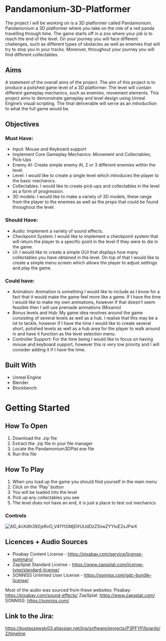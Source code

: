 # Pandamonium-3D-Platformer


The project I will be working on is a 3D platformer called Pandamonium. Pandamonium a 3D platformer where you take on the role of a red panda travelling through time. The game starts off in a zoo where your job is to reach the end of the level. On your journey you will face different challenges, such as different types of obstacles as well as enemies that will try to stop you in your tracks. Moreover, throughout your journey you will find different collectables.


## Aims 
A statement of the overall aims of the project.
The aim of this project is to produce a polished game level of a 3D platformer. The level will contain different gameplay mechanics, such as enemies, movement elements. This project aims to demonstrate gameplay and level design using Unreal Engine’s visual scripting. The final deliverable will serve as an introduction to what the full game would be. 

## Objectives
### Must Have: 
- Input: Mouse and Keyboard support
- Implement Core Gameplay Mechanics: Movement and Collectables, Pick-Ups
- Enemy AI: Create simple enemy AI, 2 or 3 different enemies within the level.
- Level: I would like to create a single level which introduces the player to the basic mechanics.
- Collectables: I would like to create pick-ups and collectables in the level as a form of progression.
- 3D models: I would like to make a variety of 3D models, these range from the player to the enemies as well as the props that could be found throughout the level.
### Should Have: 
- Audio: Implement a variety of sound effects.
- Checkpoint System: I would like to implement a checkpoint system that will return the player to a specific point in the level if they were to die in the game.
- UI: I would like to create a simple GUI that displays how many collectables you have obtained in the level. On top of that I would like to create a simple menu screen which allows the player to adjust settings and play the game.
### Could have:
- Animation: Animation is something I would like to include as I know for a fact that it would make the game feel more like a game. If I have the time I would like to make my own animations, however if that doesn’t seem feasible then I will use premade animations (Mixamo)
- Bonus levels and Hub: My game idea revolves around the game consisting of several levels as well as a hub. I realise that this may be a lot to tackle, however if I have the time I would like to create several short, polished levels as well as a hub area for the player to walk around in and have it function as the level selection menu.
- Controller Support: For the time being I would like to focus on having mouse and keyboard support, however this is very low priority and I will consider adding it if I have the time.

## Built With
- Unreal Engine
- Blender
- Blockbench

# Getting Started

## How To Open

1. Download the .zip file
2. Extract the .zip file in your file manager
3. Locate the Pandamonium3DPlat.exe file
4. Run this file

## How To Play
1. When you load up the game you should find yourself in the main menu
2. Click on the 'Play' button
3. You will be loaded into the level
4. Pick up any collectables you see
5. The level does not have an end, it is just a place to test out mechanics

### Controls
![AD_4nXdlh392jeRvO_V41YtGMjDVUUdDzZSiiwZYYIoE2xJPwX](https://github.com/user-attachments/assets/419308bc-8163-4ac8-a9de-aa439d57e838)


## Licences + Audio Sources

- Pixabay Content License - https://pixabay.com/service/license-summary/
- ZapSplat Standard License - https://www.zapsplat.com/license-type/standard-license/
- SONNISS Unlimted User License - https://sonniss.com/gdc-bundle-license/

Most of the audio was sourced from these websites:
Pixabay: https://pixabay.com/sound-effects/
ZapSplat: https://www.zapsplat.com/
SONNISS: https://sonniss.com/

## Link to the Jira:
https://kostaszewski03.atlassian.net/jira/software/projects/P3PFYP/boards/2/timeline
